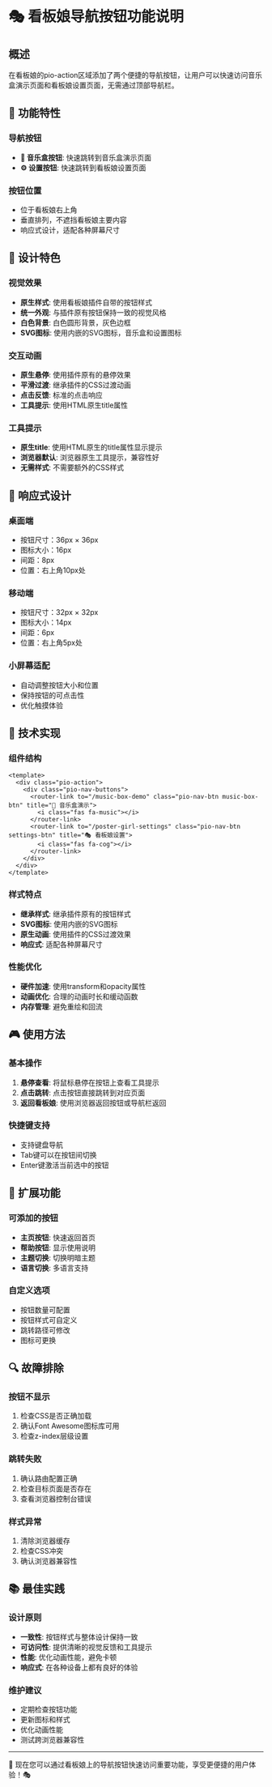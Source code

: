 # 🎭 看板娘导航按钮功能说明

## 概述
在看板娘的pio-action区域添加了两个便捷的导航按钮，让用户可以快速访问音乐盒演示页面和看板娘设置页面，无需通过顶部导航栏。

## 🎯 功能特性

### 导航按钮
- **🎵 音乐盒按钮**: 快速跳转到音乐盒演示页面
- **⚙️ 设置按钮**: 快速跳转到看板娘设置页面

### 按钮位置
- 位于看板娘右上角
- 垂直排列，不遮挡看板娘主要内容
- 响应式设计，适配各种屏幕尺寸

## 🎨 设计特色

### 视觉效果
- **原生样式**: 使用看板娘插件自带的按钮样式
- **统一外观**: 与插件原有按钮保持一致的视觉风格
- **白色背景**: 白色圆形背景，灰色边框
- **SVG图标**: 使用内嵌的SVG图标，音乐盒和设置图标

### 交互动画
- **原生悬停**: 使用插件原有的悬停效果
- **平滑过渡**: 继承插件的CSS过渡动画
- **点击反馈**: 标准的点击响应
- **工具提示**: 使用HTML原生title属性

### 工具提示
- **原生title**: 使用HTML原生的title属性显示提示
- **浏览器默认**: 浏览器原生工具提示，兼容性好
- **无需样式**: 不需要额外的CSS样式

## 📱 响应式设计

### 桌面端
- 按钮尺寸：36px × 36px
- 图标大小：16px
- 间距：8px
- 位置：右上角10px处

### 移动端
- 按钮尺寸：32px × 32px
- 图标大小：14px
- 间距：6px
- 位置：右上角5px处

### 小屏幕适配
- 自动调整按钮大小和位置
- 保持按钮的可点击性
- 优化触摸体验

## 🔧 技术实现

### 组件结构
```vue
<template>
  <div class="pio-action">
    <div class="pio-nav-buttons">
      <router-link to="/music-box-demo" class="pio-nav-btn music-box-btn" title="🎵 音乐盒演示">
        <i class="fas fa-music"></i>
      </router-link>
      <router-link to="/poster-girl-settings" class="pio-nav-btn settings-btn" title="🎭 看板娘设置">
        <i class="fas fa-cog"></i>
      </router-link>
    </div>
  </div>
</template>
```

### 样式特点
- **继承样式**: 继承插件原有的按钮样式
- **SVG图标**: 使用内嵌的SVG图标
- **原生动画**: 使用插件的CSS过渡效果
- **响应式**: 适配各种屏幕尺寸

### 性能优化
- **硬件加速**: 使用transform和opacity属性
- **动画优化**: 合理的动画时长和缓动函数
- **内存管理**: 避免重绘和回流

## 🎮 使用方法

### 基本操作
1. **悬停查看**: 将鼠标悬停在按钮上查看工具提示
2. **点击跳转**: 点击按钮直接跳转到对应页面
3. **返回看板娘**: 使用浏览器返回按钮或导航栏返回

### 快捷键支持
- 支持键盘导航
- Tab键可以在按钮间切换
- Enter键激活当前选中的按钮

## 🚀 扩展功能

### 可添加的按钮
- **主页按钮**: 快速返回首页
- **帮助按钮**: 显示使用说明
- **主题切换**: 切换明暗主题
- **语言切换**: 多语言支持

### 自定义选项
- 按钮数量可配置
- 按钮样式可自定义
- 跳转路径可修改
- 图标可更换

## 🔍 故障排除

### 按钮不显示
1. 检查CSS是否正确加载
2. 确认Font Awesome图标库可用
3. 检查z-index层级设置

### 跳转失败
1. 确认路由配置正确
2. 检查目标页面是否存在
3. 查看浏览器控制台错误

### 样式异常
1. 清除浏览器缓存
2. 检查CSS冲突
3. 确认浏览器兼容性

## 📚 最佳实践

### 设计原则
- **一致性**: 按钮样式与整体设计保持一致
- **可访问性**: 提供清晰的视觉反馈和工具提示
- **性能**: 优化动画性能，避免卡顿
- **响应式**: 在各种设备上都有良好的体验

### 维护建议
- 定期检查按钮功能
- 更新图标和样式
- 优化动画性能
- 测试跨浏览器兼容性

---

🎵 现在您可以通过看板娘上的导航按钮快速访问重要功能，享受更便捷的用户体验！🎭

